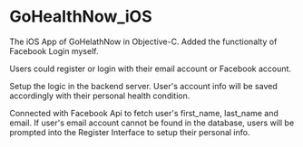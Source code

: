 # GoHealthNow_iOS

The iOS App of GoHelathNow in Objective-C. Added the functionalty of Facebook Login myself.

Users could register or login with their email account or Facebook account. 

Setup the logic in the backend server. User's account info will be saved accordingly with their personal health condition.

Connected with Facebook Api to fetch user's first_name, last_name and email. 
If user's email account cannot be found in the database, users will be prompted into the Register Interface to setup their personal info.
